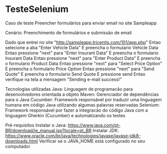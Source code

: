 # TesteSelenium



Caso de teste
Preencher formulários para enviar email no site Sampleapp

Cenário:
Preenchimento de formulários e submissão de email

 Dado que entrei no site "http://sampleapp.tricentis.com/101/app.php"
 Entao selecione a aba "Enter Vehicle Data"
 E preencha o formulario Vehicle Data
 Entao pressione "next" para "Enter Insurant Data"
 E preencha o formulario Insurant Data
 Entao pressione "next" para "Enter Product Data"
 E preencha o formulario Product Data
 Entao pressione "next" para "Select Price Option"
 E preencha o formulario Price Option
 Entao pressione "next" para "Send Quote"
 E preencha o formulario Send Quote
 E pressione send
 Entao verifique na tela a mensagem "Sending e-mail success!"


Tecnologias utilizadas
Java: Linguagem de programacão para desenvolvedores orientada a objeto
Maven: Gerenciador de dependências para o Java
Cucumber: Framework responsável por traduzir uma linguagem humana em código Java utilizando algumas palavras reservadas
Selenium: Framework responsável por fazer a integracão do código Java com a linguagem Gherkin (Cucumber) e automatizando os testes

Pré-requisitos
Instalar o Java: https://www.java.com/pt-BR/download/ie_manual.jsp?locale=pt_BR
Instalar JDK: https://www.oracle.com/br/java/technologies/javase/javase-jdk8-downloads.html
Verificar se o JAVA_HOME está configurado no seu computador


